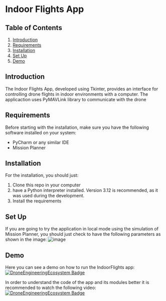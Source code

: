 # Indoor Flights App

## Table of Contents
1. [Introduction](#introduction)
2. [Requirements](#requirements)
3. [Installation](#installation)
4. [Set Up](#set-up)
5. [Demo](#demo)

## Introduction

The Indoor Flights App, developed using Tkinter, provides an interface for controlling drone flights in indoor environments with a computer. The applicaction uses PyMAVLink library to communicate with the drone

## Requirements

Before starting with the installation, make sure you have the following software installed on your system:

- PyCharm or any similar IDE
- Mission Planner

## Installation

For the installation, you should just: 
  1. Clone this repo in your computer
  2. have a Python interpreter installed. Version 3.12 is recommended, as it was used during the development.
  3. Install the requirements

## Set Up

If you are going to try the application in local mode using the simulation of Mission Planner, you should just check to have the following parameters as shown in the image: 
![image](https://github.com/eloimoncho/IndoorFlights/assets/91852608/39203c23-7a0d-4b88-a436-73e36412dd7c)

## Demo

Here you can see a demo on how to run the IndoorFlights app: [![DroneEngineeringEcosystem Badge](https://img.shields.io/badge/DEE-Demo_IndoorFlights-pink.svg)](https://www.youtube.com/watch?v=28zr5fpf5BM_channel=DronsEETAC)

In order to understand the code of the app and its modules better it is recommended to watch the following video:
[![DroneEngineeringEcosystem Badge](https://img.shields.io/badge/DEE-Code_IndoorFlights-pink.svg)](https://www.youtube.com/watch?v=4kmVlHyxrOU_channel=DronsEETAC)

